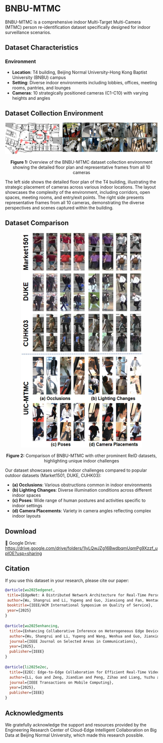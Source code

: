 # BNBU-MTMC
BNBU-MTMC is a comprehensive indoor Multi-Target Multi-Camera (MTMC) person re-identification dataset specifically designed for indoor surveillance scenarios.

## Dataset Characteristics

### Environment
- **Location**: T4 building, Beijing Normal University-Hong Kong Baptist University (BNBU) campus
- **Setting**: Diverse indoor environments including lobbies, offices, meeting rooms, pantries, and lounges
- **Cameras**: 10 strategically positioned cameras (C1-C10) with varying heights and angles

## Dataset Collection Environment

<div align="center">
<img src="images/dataset.jpg" width="800">
<p><strong>Figure 1:</strong> Overview of the BNBU-MTMC dataset collection environment showing the detailed floor plan and representative frames from all 10 cameras</p>
</div>

The left side shows the detailed floor plan of the T4 building, illustrating the strategic placement of cameras across various indoor locations. The layout showcases the complexity of the environment, including corridors, open spaces, meeting rooms, and entry/exit points. The right side presents representative frames from all 10 cameras, demonstrating the diverse perspectives and scenes captured within the building.

## Dataset Comparison

<div align="center">
<img src="images/dataset comparison.jpg" width="400">
<p><strong>Figure 2:</strong> Comparison of BNBU-MTMC with other prominent ReID datasets, highlighting unique indoor challenges</p>
</div>

Our dataset showcases unique indoor challenges compared to popular outdoor datasets (Market1501, DUKE, CUHK03):
- **(a) Occlusions**: Various obstructions common in indoor environments
- **(b) Lighting Changes**: Diverse illumination conditions across different indoor spaces  
- **(c) Poses**: Wide range of human postures and activities specific to indoor settings
- **(d) Camera Placements**: Variety in camera angles reflecting complex indoor layouts

 
## Download

📁 Google Drive:  https://drive.google.com/drive/folders/1IyLQwJZg16BwdbqmUqmPg9Xzzf_upIOE?usp=sharing

## Citation

If you use this dataset in your research, please cite our paper:

```bibtex
@article{wu2025edgenet,
 title={EdgeNet: A Distributed Network Architecture for Real-Time Person Re-identification with Dynamic Load Balancing},
 author={Wu, Shangrui and Li, Yupeng and Guo, Jianxiong and Fan, Wentao and Wang, Wenhua and Wang, Tian},
 booktitle={IEEE/ACM International Symposium on Quality of Service},
 year={2025}
}

@article{wu2025enhancing,
  title={Enhancing Collaborative Inference on Heterogeneous Edge Devices via Adaptive Ensemble Knowledge Distillation},
  author={Wu, Shangrui and Li, Yupeng and Wang, Wenhua and Guo, Jianxiong and Fan, Wentao and Liu, Qin and Jia, Weijia and Yu, Shui and Cao, Jiannong and Wang, Tian},
  journal={IEEE Journal on Selected Areas in Communications},
  year={2025},
  publisher={IEEE}
}

@article{li2025e2ec,
  title={E2EC: Edge-to-Edge Collaboration for Efficient Real-Time Video Surveillance Inference},
  author={Li, Guo and Zeng, Jiandian and Peng, Zihao and Liang, Yuzhu and Zheng, Xi and Wang, Tian},
  journal={IEEE Transactions on Mobile Computing},
  year={2025},
  publisher={IEEE}
}
```

## Acknowledgments
We gratefully acknowledge the support and resources provided by the Engineering Research Center of Cloud-Edge Intelligent Collaboration on Big Data at Beijing Normal University, which made this research possible.

